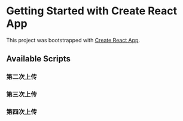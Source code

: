 # Getting Started with Create React App

This project was bootstrapped with [Create React App](https://github.com/facebook/create-react-app).

## Available Scripts

### 第二次上传


### 第三次上传


### 第四次上传